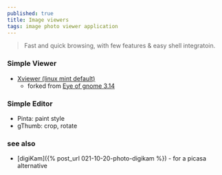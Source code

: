 ```yaml
---
published: true
title: Image viewers
tags: image photo viewer application
---
```

> Fast and quick browsing, with few features & easy shell integratoin.

### Simple Viewer

- [Xviewer (linux mint default)](https://github.com/linuxmint/xviewer)
	- forked from [Eye of gnome 3.14](https://projects-old.gnome.org/eog/)
    
### Simple Editor
- Pinta: paint style
- gThumb: crop, rotate

### see also
- [digiKam]({% post_url 021-10-20-photo-digikam %}) - for a picasa alternative
